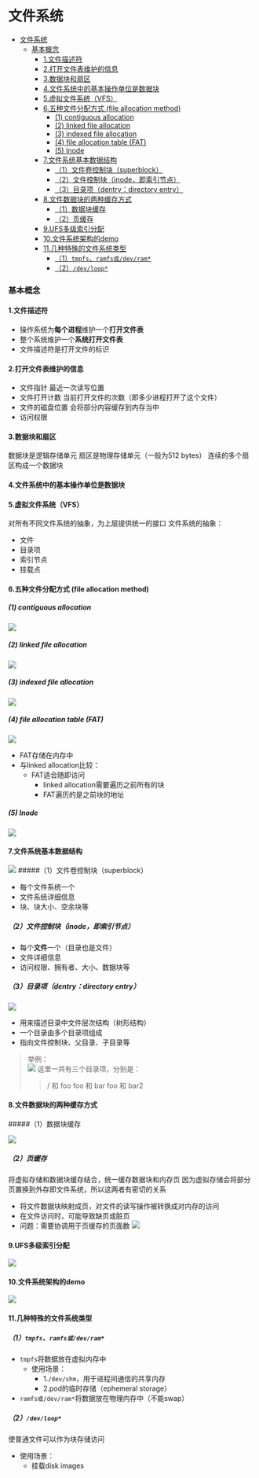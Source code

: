 # 文件系统

<!-- @import "[TOC]" {cmd="toc" depthFrom=1 depthTo=6 orderedList=false} -->
<!-- code_chunk_output -->

- [文件系统](#文件系统)
    - [基本概念](#基本概念)
      - [1.文件描述符](#1文件描述符)
      - [2.打开文件表维护的信息](#2打开文件表维护的信息)
      - [3.数据块和扇区](#3数据块和扇区)
      - [4.文件系统中的基本操作单位是数据块](#4文件系统中的基本操作单位是数据块)
      - [5.虚拟文件系统（VFS）](#5虚拟文件系统vfs)
      - [6.五种文件分配方式 (file allocation method)](#6五种文件分配方式-file-allocation-method)
        - [(1) contiguous allocation](#1-contiguous-allocation)
        - [(2) linked file allocation](#2-linked-file-allocation)
        - [(3) indexed file allocation](#3-indexed-file-allocation)
        - [(4) file allocation table (FAT)](#4-file-allocation-table-fat)
        - [(5) Inode](#5-inode)
      - [7.文件系统基本数据结构](#7文件系统基本数据结构)
        - [（1）文件卷控制块（superblock）](#1文件卷控制块superblock)
        - [（2）文件控制块（inode，即索引节点）](#2文件控制块inode即索引节点)
        - [（3）目录项（dentry：directory entry）](#3目录项dentrydirectory-entry)
      - [8.文件数据块的两种缓存方式](#8文件数据块的两种缓存方式)
        - [（1）数据块缓存](#1数据块缓存)
        - [（2）页缓存](#2页缓存)
      - [9.UFS多级索引分配](#9ufs多级索引分配)
      - [10.文件系统架构的demo](#10文件系统架构的demo)
      - [11.几种特殊的文件系统类型](#11几种特殊的文件系统类型)
        - [（1）`tmpfs`、`ramfs或/dev/ram*`](#1tmpfs-ramfs或devram)
        - [（2）`/dev/loop*`](#2devloop)

<!-- /code_chunk_output -->

### 基本概念

#### 1.文件描述符
* 操作系统为**每个进程**维护一个**打开文件表**
* 整个系统维护一个**系统打开文件表**
* 文件描述符是打开文件的标识

#### 2.打开文件表维护的信息
* 文件指针
最近一次读写位置
* 文件打开计数
当前打开文件的次数（即多少进程打开了这个文件）
* 文件的磁盘位置
会将部分内容缓存到内存当中
* 访问权限

#### 3.数据块和扇区
数据块是逻辑存储单元
扇区是物理存储单元（一般为512 bytes）
连续的多个扇区构成一个数据块

#### 4.文件系统中的基本操作单位是数据块

#### 5.虚拟文件系统（VFS）
对所有不同文件系统的抽象，为上层提供统一的接口
文件系统的抽象：
* 文件
* 目录项
* 索引节点
* 挂载点

#### 6.五种文件分配方式 (file allocation method)

##### (1) contiguous allocation
![](./imgs/fa_01.png)

##### (2) linked file allocation
![](./imgs/fa_02.png)

##### (3) indexed file allocation
![](./imgs/fa_03.png)

##### (4) file allocation table (FAT)
![](./imgs/fa_04.png)

* FAT存储在内存中
* 与linked allocation比较：
  * FAT适合随即访问
    * linked allocation需要遍历之前所有的块
    * FAT遍历的是之前块的地址

##### (5) Inode
![](./imgs/fa_05.png)

#### 7.文件系统基本数据结构

![](./imgs/filesystem_06.png)
#####（1）文件卷控制块（superblock）
* 每个文件系统一个
* 文件系统详细信息
* 块、块大小、空余块等

##### （2）文件控制块（inode，即索引节点）
* 每个**文件**一个（目录也是文件）
* 文件详细信息
* 访问权限、拥有者、大小、数据块等

##### （3）目录项（dentry：directory entry）

![](./imgs/filesystem_07.jpg)

* 用来描述目录中文件层次结构（树形结构）
* 一个目录由多个目录项组成
* 指向文件控制块、父目录、子目录等
>举例：  
![](./imgs/filesystem_05.png)
这里一共有三个目录项，分别是：
>>/ 和 foo
foo 和 bar
foo 和 bar2  

#### 8.文件数据块的两种缓存方式

#####（1）数据块缓存

![](./imgs/filesystem_01.png)

##### （2）页缓存

将虚拟存储和数据块缓存结合，统一缓存数据块和内存页
因为虚拟存储会将部分页置换到外存即文件系统，所以这两者有密切的关系
* 将文件数据块映射成页，对文件的读写操作被转换成对内存的访问
* 在文件访问时，可能导致缺页或脏页
* 问题：需要协调用于页缓存的页面数
![](./imgs/filesystem_02.png)

#### 9.UFS多级索引分配
![](./imgs/filesystem_03.png)

#### 10.文件系统架构的demo
![](./imgs/filesystem_04.png)

#### 11.几种特殊的文件系统类型

##### （1）`tmpfs`、`ramfs或/dev/ram*`
* `tmpfs`将数据放在虚拟内存中
  * 使用场景：
    * 1.`/dev/shm`，用于进程间通信的共享内存
    * 2.pod的临时存储（ephemeral storage）
* `ramfs或/dev/ram*`将数据放在物理内存中（不能swap）

##### （2）`/dev/loop*`
使普通文件可以作为块存储访问
  * 使用场景：
    * 挂载disk images

